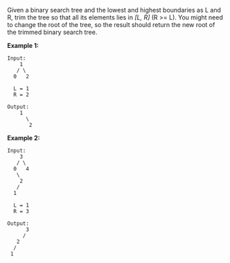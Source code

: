 Given a binary search tree and the lowest and highest boundaries as L and R, trim the tree so that all its elements lies in *[L, R]* (R >= L). You might need to change the root of the tree, so the result should return the new root of the trimmed binary search tree.

**Example 1:**
```
Input: 
    1
   / \
  0   2

  L = 1
  R = 2

Output: 
    1
      \
       2
```

**Example 2:**
```
Input: 
    3
   / \
  0   4
   \
    2
   /
  1

  L = 1
  R = 3

Output: 
      3
     / 
   2   
  /
 1
```